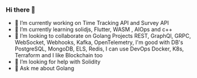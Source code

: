 ### Hi there 👋


- 🔭 I’m currently working on Time Tracking API and Survey API
- 🌱 I’m currently learning solidjs, Flutter, WASM , AIOps and c++
- 👯 I’m looking to collaborate on Golang Projects  REST, GraphQl, GRPC, WebSocket, Webhooks, Kafka, OpenTelemetry, I'm good with DB's PostgreSQL, MongoDB, ELS, Redis, I can use DevOps Docker, K8s, Terraform and I like Blockchain too
- 🤔 I’m looking for help with Solidity
- 💬 Ask me about Golang